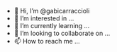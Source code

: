 - 👋 Hi, I’m @gabicarraccioli
- 👀 I’m interested in ...
- 🌱 I’m currently learning ...
- 💞️ I’m looking to collaborate on ...
- 📫 How to reach me ...

<!---
gabicarraccioli/gabicarraccioli is a ✨ special ✨ repository because its `README.md` (this file) appears on your GitHub profile.
You can click the Preview link to take a look at your changes.
--->
